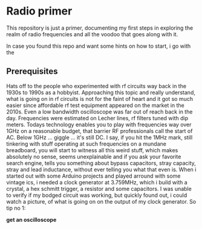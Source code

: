 # Radio primer

This repository is just a primer, documenting my first steps in exploring the realm of radio frequencies and all the voodoo that goes along with it.

In case you found this repo and want some hints on how to start, i go with the

## Prerequisites

Hats off to the people who experimented with rf circuits way back in the 1930s to 1990s as a hobbyist. Approaching this topic and really understand, what is
going on in rf circuits is not for the faint of heart and it got so much easier
since affordable rf test equipment appeared on the market in the 2010s. Even a low
bandwidth oscilloscope was far out of reach back in the day. Frequencies were estimated on Lecher lines, rf filters tuned with dip meters. Todays technology enables you
to play with frequencies way over 1GHz on a reasonable budget, that barrier RF professionals call the start of
AC. Below 1GHz ... giggle ... it's still DC. I say, if you hit the 1MHz mark, still tinkering
with stuff operating at such frequencies on a mundane breadboard, you will start to witness all
this weird stuff, which makes absolutely no sense, seems unexplainable and if you ask your
favorite search engine, tells you something about bypass capacitors, stray capacity, stray and lead inductance, without ever telling you what that even is.
When i started out with some Arduino projects and played arround with some vintage ics, i
needed a clock generator at 3.759MHz, which i build with a crystal, a hex schmitt trigger, a
resistor and some capacitors. I was unable to verify if my bodged circuit was working, but
quickly found out, i could watch a picture, of what is going on on the output of my clock generator. So tip no 1:

**get an oscilloscope**


